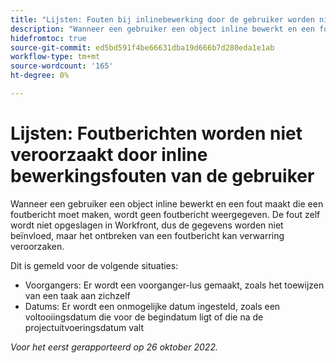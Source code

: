 ```yaml
---
title: "Lijsten: Fouten bij inlinebewerking door de gebruiker worden niet veroorzaakt door foutmeldingen"
description: "Wanneer een gebruiker een object inline bewerkt en een fout maakt die een foutbericht moet maken, wordt geen foutbericht weergegeven. De fout zelf wordt niet opgeslagen in Workfront, zodat de gegevens niet worden beïnvloed, maar het ontbreken van een foutenmelding kan verwarring veroorzaken."
hidefromtoc: true
source-git-commit: ed5bd591f4be66631dba19d666b7d280eda1e1ab
workflow-type: tm+mt
source-wordcount: '165'
ht-degree: 0%

---
```



# Lijsten: Foutberichten worden niet veroorzaakt door inline bewerkingsfouten van de gebruiker

Wanneer een gebruiker een object inline bewerkt en een fout maakt die een foutbericht moet maken, wordt geen foutbericht weergegeven. De fout zelf wordt niet opgeslagen in Workfront, dus de gegevens worden niet beïnvloed, maar het ontbreken van een foutbericht kan verwarring veroorzaken.

Dit is gemeld voor de volgende situaties:

* Voorgangers: Er wordt een voorganger-lus gemaakt, zoals het toewijzen van een taak aan zichzelf
* Datums: Er wordt een onmogelijke datum ingesteld, zoals een voltooiingsdatum die voor de begindatum ligt of die na de projectuitvoeringsdatum valt

_Voor het eerst gerapporteerd op 26 oktober 2022._

